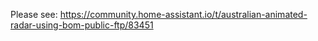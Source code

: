 
Please see:
https://community.home-assistant.io/t/australian-animated-radar-using-bom-public-ftp/83451
